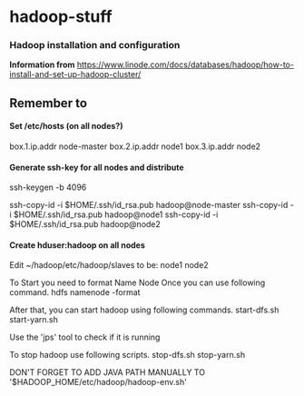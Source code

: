 # hadoop-stuff
### Hadoop installation and configuration

**Information from** 
https://www.linode.com/docs/databases/hadoop/how-to-install-and-set-up-hadoop-cluster/


## Remember to
#### Set /etc/hosts (on all nodes?)
box.1.ip.addr    node-master
box.2.ip.addr    node1
box.3.ip.addr    node2


#### Generate ssh-key for all nodes and distribute
ssh-keygen -b 4096

ssh-copy-id -i $HOME/.ssh/id_rsa.pub hadoop@node-master
ssh-copy-id -i $HOME/.ssh/id_rsa.pub hadoop@node1
ssh-copy-id -i $HOME/.ssh/id_rsa.pub hadoop@node2


#### Create hduser:hadoop on all nodes

Edit ~/hadoop/etc/hadoop/slaves to be:
node1
node2


To Start you need to format Name Node Once you can use following command.
hdfs namenode -format


After that, you can start hadoop using following commands.
start-dfs.sh
start-yarn.sh


Use the 'jps' tool to check if it is running


To stop hadoop use following scripts.
stop-dfs.sh
stop-yarn.sh

DON'T FORGET TO ADD JAVA PATH MANUALLY TO '$HADOOP_HOME/etc/hadoop/hadoop-env.sh'


